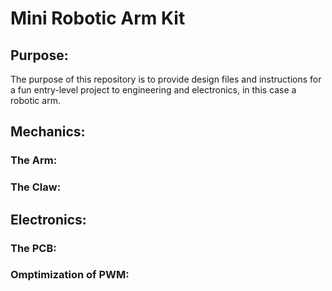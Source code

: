 # Mini Robotic Arm Kit
## Purpose:
The purpose of this repository is to provide design files and instructions for a fun entry-level project to engineering and electronics, in this case a robotic arm.

## Mechanics:
### The Arm:
### The Claw: 

## Electronics:
### The PCB:
### Omptimization of PWM:

